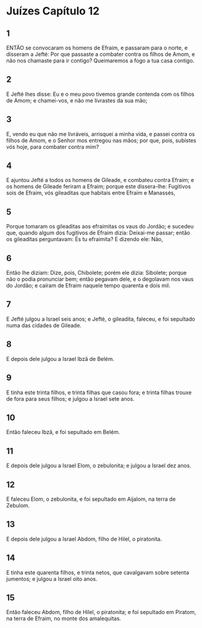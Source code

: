 # Juízes Capítulo 12

## 1
ENTÃO se convocaram os homens de Efraim, e passaram para o norte, e disseram a Jefté: Por que passaste a combater contra os filhos de Amom, e não nos chamaste para ir contigo? Queimaremos a fogo a tua casa contigo.

## 2
E Jefté lhes disse: Eu e o meu povo tivemos grande contenda com os filhos de Amom; e chamei-vos, e não me livrastes da sua mão;

## 3
E, vendo eu que não me livráveis, arrisquei a minha vida, e passei contra os filhos de Amom, e o Senhor mos entregou nas mãos; por que, pois, subistes vós hoje, para combater contra mim?

## 4
E ajuntou Jefté a todos os homens de Gileade, e combateu contra Efraim; e os homens de Gileade feriram a Efraim; porque este dissera-lhe: Fugitivos sois de Efraim, vós gileaditas que habitais entre Efraim e Manassés,

## 5
Porque tomaram os gileaditas aos efraimitas os vaus do Jordão; e sucedeu que, quando algum dos fugitivos de Efraim dizia: Deixai-me passar; então os gileaditas perguntavam: És tu efraimita? E dizendo ele: Não,

## 6
Então lhe diziam: Dize, pois, Chibolete; porém ele dizia: Sibolete; porque não o podia pronunciar bem; então pegavam dele, e o degolavam nos vaus do Jordão; e caíram de Efraim naquele tempo quarenta e dois mil.

## 7
E Jefté julgou a Israel seis anos; e Jefté, o gileadita, faleceu, e foi sepultado numa das cidades de Gileade.

## 8
E depois dele julgou a Israel Ibzã de Belém.

## 9
E tinha este trinta filhos, e trinta filhas que casou fora; e trinta filhas trouxe de fora para seus filhos; e julgou a Israel sete anos.

## 10
Então faleceu Ibzã, e foi sepultado em Belém.

## 11
E depois dele julgou a Israel Elom, o zebulonita; e julgou a Israel dez anos.

## 12
E faleceu Elom, o zebulonita, e foi sepultado em Aijalom, na terra de Zebulom.

## 13
E depois dele julgou a Israel Abdom, filho de Hilel, o piratonita.

## 14
E tinha este quarenta filhos, e trinta netos, que cavalgavam sobre setenta jumentos; e julgou a Israel oito anos.

## 15
Então faleceu Abdom, filho de Hilel, o piratonita; e foi sepultado em Piratom, na terra de Efraim, no monte dos amalequitas.

